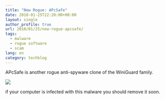 ```yaml
---
title: "New Rogue: APcSafe"
date: 2010-01-25T22:20:00+00:00
layout: single
author_profile: true
url: 2010/01/25/new-rogue-apcsafe/
tags:
  - malware
  - rogue software
  - scam
lang: en
category: techblog
---
```

APcSafe is another rogue anti-spyware clone of the WiniGuard family.

<div>
  <a href="http://2.bp.blogspot.com/_vaUVXcmC3OI/S14R9vIPPBI/AAAAAAAAAwA/VvPipadRnJE/s1600-h/apcsafe.jpg" imageanchor="1"><img border="0" src="http://2.bp.blogspot.com/_vaUVXcmC3OI/S14R9vIPPBI/AAAAAAAAAwA/VvPipadRnJE/s640/apcsafe.jpg" /></a>
</div>

if your computer is infected with this malware you should remove it soon.
